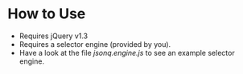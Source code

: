 How to Use
==========

  * Requires jQuery v1.3
  * Requires a selector engine (provided by you).
  * Have a look at the file _jsonq.engine.js_ to see an example selector
    engine.
